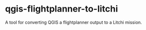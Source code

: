 # qgis-flightplanner-to-litchi
 A tool for converting QGIS a flightplanner output to a Litchi mission.
